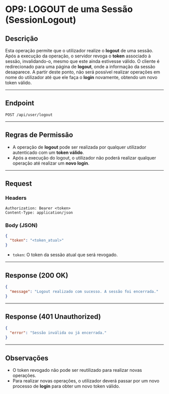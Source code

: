# OP9: LOGOUT de uma Sessão (SessionLogout)

## Descrição

Esta operação permite que o utilizador realize o **logout** de uma sessão. Após a execução da operação, o servidor revoga o **token** associado à sessão, invalidando-o, mesmo que este ainda estivesse válido. O cliente é redirecionado para uma página de **logout**, onde a informação da sessão desaparece. A partir deste ponto, não será possível realizar operações em nome do utilizador até que ele faça o **login** novamente, obtendo um novo token válido.

---

## Endpoint

```
POST /api/user/logout
```

---

## Regras de Permissão

- A operação de **logout** pode ser realizada por qualquer utilizador autenticado com um **token válido**.
- Após a execução do logout, o utilizador não poderá realizar qualquer operação até realizar um **novo login**.

---

## Request

### Headers

```http
Authorization: Bearer <token>
Content-Type: application/json
```

### Body (JSON)

```json
{
  "token": "<token_atual>"
}
```

- `token`: O token da sessão atual que será revogado.

---

## Response (200 OK)

```json
{
  "message": "Logout realizado com sucesso. A sessão foi encerrada."
}
```

---

## Response (401 Unauthorized)

```json
{
  "error": "Sessão inválida ou já encerrada."
}
```

---

## Observações

- O token revogado não pode ser reutilizado para realizar novas operações.
- Para realizar novas operações, o utilizador deverá passar por um novo processo de **login** para obter um novo token válido.
